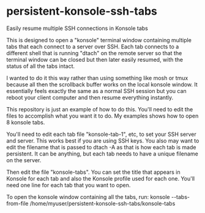 # persistent-konsole-ssh-tabs
Easily resume multiple SSH connections in Konsole tabs

This is designed to open a "konsole" terminal window containing multiple tabs that each connect
to a server over SSH. Each tab connects to a different shell that is running "dtach" on the
remote server so that the terminal window can be closed but then later easily resumed, with
the status of all the tabs intact.

I wanted to do it this way rather than using something like mosh or tmux because all then the
scrollback buffer works on the local konsole window. It essentially feels exactly the same as a
normal SSH session but you can reboot your client computer and then resume everything instantly.

This repository is just an example of how to do this. You'll need to edit the files to
accomplish what you want it to do. My examples shows how to open 8 konsole tabs.

You'll need to edit each tab file "konsole-tab-1", etc, to set your SSH server and server.
This works best if you are using SSH keys. You also may want to edit the filename that is
passed to dtach -A as that is how each tab is made persistent. It can be anything, but
each tab needs to have a unique filename on the server.

Then edit the file "konsole-tabs". You can set the title that appears in Konsole for each
tab and also the Konsole profile used for each one. You'll need one line for each tab
that you want to open.

To open the konsole window containing all the tabs, run:
konsole --tabs-from-file /home/myuser/persistent-konsole-ssh-tabs/konsole-tabs
